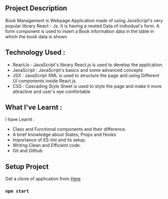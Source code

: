 ## Project Description

Book Management is Webpage Application made of using JavaScript's very popular library React - Js. It is having a nested Data of individual's form. A form component is used to insert a Book information data in the table in which the book data is shown
## Technology Used :
- ReactJs : JavaScript's library React.js is used to develop the application.
- JavaScript :  JavaScript's basics and some advanced concepts 
- JSX : JavaScript XML is used to structure the page and using Different UI components inside React.js.
- CSS : Cascading Style Sheet is used to style the page and make it more attractive and user's eye comfortable

## What I've Learnt :
I have Learnt :
- Class and Functional components and their difference.
- A brief knowledge about States, Props and Hooks
- Importance of ES-lint and its setup.
- Writing Clean and Efficient code.
- Git and Github.
## Setup Project
Get a clone of application from [Here](https://github.com/sachinrao-dev/Book-Management-using-reacrt)
### `npm start`